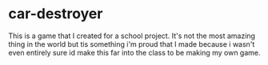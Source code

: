 # car-destroyer
This is a game that I created for a school project. It's not the most amazing thing in the world but tis something i'm proud that I made because i wasn't even entirely sure id make this far into the class to be making my own game.
